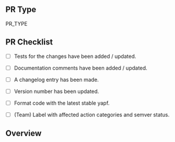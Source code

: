 <!-- Thanks for considering contributing Zeuz Node! -->
<!-- Please fill out the following to get your PR reviewed quicker. -->

## PR Type
<!-- What kind of change does this PR make? -->
<!-- Bug Fix / Feature / Refactor / Code Style / Other -->
PR_TYPE


## PR Checklist
<!-- Check your PR fulfills the following items. ->>
<!-- For draft PRs check the boxes as you complete them. -->

- [ ] Tests for the changes have been added / updated.
- [ ] Documentation comments have been added / updated.
- [ ] A changelog entry has been made.
- [ ] Version number has been updated.
- [ ] Format code with the latest stable yapf.
- [ ] (Team) Label with affected action categories and semver status.


## Overview
<!-- Describe the current and new behavior. -->
<!-- Emphasize any breaking changes. -->


<!-- If this PR fixes or closes an issue, reference it here. -->
<!-- Closes #000 -->
